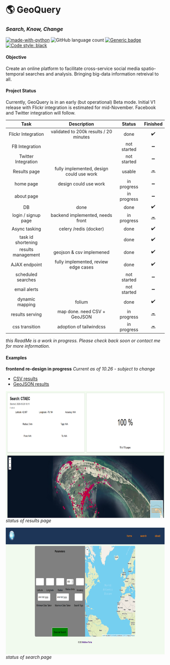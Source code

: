 # :earth_americas: GeoQuery

### *Search, Know, Change*

[![made-with-python](https://img.shields.io/badge/Made%20with-Python-1f425f.svg)](https://www.python.org/) ![GitHub language count](https://img.shields.io/github/languages/count/mtralka/GeoQuery) [![Generic badge](https://img.shields.io/badge/Status-Development-orange.svg)](https://shields.io/) [![Code style: black](https://img.shields.io/badge/code%20style-black-000000.svg)](https://github.com/psf/black)

#### **Objective**

 Create an online platform to facilitate cross-service social media spatio-temporal searches and analysis. Bringing big-data information retreival to all.
 

#### Project Status

 Currently, GeoQuery is in an early (but operational) Beta mode. Initial V1 release with Flickr integration is estimated for mid-November. Facebook and Twitter integration will follow.
 

 
**Task**|**Description**|**Status**|**Finished**
:-----:|:-----:|:-----:|:-----:
Flickr Integration|validated to 200k results / 20 minutes|done| :heavy_check_mark:
FB Integration| |not started| :heavy_minus_sign:
Twitter Integration| |not started| :heavy_minus_sign:
Results page|fully implemented, design could use work|usable|   :soon:
home page|design could use work|in progress|  :heavy_minus_sign:
about page| |in progress| :heavy_minus_sign:
DB|done|done| :heavy_check_mark:
login / signup page|backend implemented, needs front|in progress| :soon:
Async tasking| celery /redis (docker) |done| :heavy_check_mark:
task id shortening| |done| :heavy_check_mark:
results management|geojson & csv implemened |done |  :heavy_check_mark:
AJAX endpoint|fully implemented, review edge cases|done| :heavy_check_mark:
scheduled searches | |not started| :heavy_minus_sign:
email alerts | |not started| :heavy_minus_sign:
dynamic mapping | folium |done| :heavy_check_mark:
results serving | map done. need CSV + GeoJSON |in progress| :soon:
css transition | adoption of tailwindcss |in progress| :soon:

*this ReadMe is a work in progress. Please check back soon or contact me for more information.*


#### Examples

**frontend re-design in progress**
*Current as of 10.26 - subject to change*


- [CSV results](example/exampleCSV.csv)
- [GeoJSON results](example/exampleGeoJSON.geojson)

 <a href="url"><img src="example/resultsPage.PNG" align="center" height="400" width="" ></a><br/>
*status of results page*


 <a href="url"><img src="example/searchPage.PNG" align="center" height="400" width="" ></a><br/>
 *status of search page*
 
 
